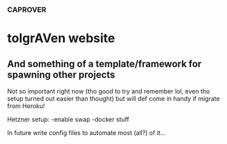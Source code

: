 ### CAPROVER
# tolgrAVen website
## And something of a template/framework for spawning other projects

Not so important right now (tho good to try and remember lol, even tho setup turned out
easier than thought) but will def come in handy if migrate from Heroku!

Hetzner setup:
-enable swap
-docker stuff

In future write config files to automate most (all?) of it...

